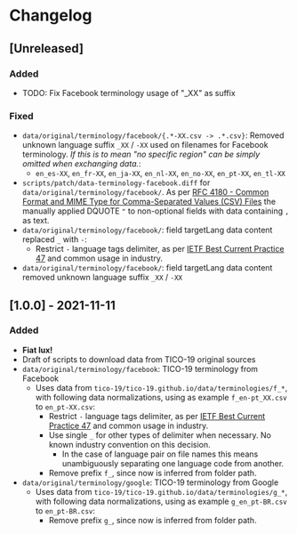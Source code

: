 # Changelog

## [Unreleased]
### Added
- TODO: Fix Facebook terminology usage of "_XX" as suffix

### Fixed
- `data/original/terminology/facebook/{.*-XX.csv -> .*.csv}`: Removed unknown
  language suffix `_XX` / `-XX` used on filenames for Facebook terminology.
  _If this is to mean "no specific region" can be simply omitted when
  exchanging data._:
  - `en_es-XX`, `en_fr-XX`, `en_ja-XX`, `en_nl-XX`, `en_no-XX`, `en_pt-XX`,
    `en_tl-XX`
- `scripts/patch/data-terminology-facebook.diff` for
  `data/original/terminology/facebook/`. As per
  [RFC 4180 -  Common Format and MIME Type for Comma-Separated Values (CSV) Files](https://datatracker.ietf.org/doc/html/rfc4180)
  the manually applied DQUOTE `"` to non-optional fields with data containing
  `,` as text.
- `data/original/terminology/facebook/`: field targetLang data content
  replaced `_` with `-`:
  - Restrict `-` language tags delimiter, as per
    [IETF Best Current Practice 47](https://tools.ietf.org/rfc/bcp/bcp47.txt)
     and common usage in industry.
- `data/original/terminology/facebook/`: field targetLang data content
  removed unknown language suffix `_XX` / `-XX`

## [1.0.0] - 2021-11-11
### Added
- **Fiat lux!**
- Draft of scripts to download data from TICO-19 original sources
- `data/original/terminology/facebook`: TICO-19 terminology from Facebook
  - Uses data from `tico-19/tico-19.github.io/data/terminologies/f_*`, with
    following data normalizations, using as example `f_en-pt_XX.csv` to
    `en_pt-XX.csv`:
    - Restrict `-` language tags delimiter, as per
      [IETF Best Current Practice 47](https://tools.ietf.org/rfc/bcp/bcp47.txt)
      and common usage in industry.
    - Use single `_` for other types of delimiter when necessary. No known
      industry convention on this decision.
      - In the case of language pair on  file names  this means unambiguously
        separating one language code from another.
    - Remove prefix `f_`, since now is inferred from folder path.
- `data/original/terminology/google`: TICO-19 terminology from Google
  - Uses data from `tico-19/tico-19.github.io/data/terminologies/g_*`, with
    following data normalizations, using as example `g_en_pt-BR.csv` to
    `en_pt-BR.csv`:
    - Remove prefix `g_`, since now is inferred from folder path.
